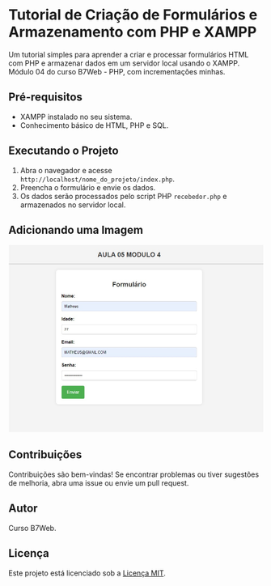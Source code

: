 # Tutorial de Criação de Formulários e Armazenamento com PHP e XAMPP

Um tutorial simples para aprender a criar e processar formulários HTML com PHP e armazenar dados em um servidor local usando o XAMPP. Módulo 04 do curso B7Web - PHP, com incrementações minhas.

## Pré-requisitos

- XAMPP instalado no seu sistema.
- Conhecimento básico de HTML, PHP e SQL.

## Executando o Projeto

1. Abra o navegador e acesse `http://localhost/nome_do_projeto/index.php`.
2. Preencha o formulário e envie os dados.
3. Os dados serão processados pelo script PHP `recebedor.php` e armazenados no servidor local.

## Adicionando uma Imagem

<img src="formulario.jpg" alt="Descrição da imagem">

## Contribuições

Contribuições são bem-vindas! Se encontrar problemas ou tiver sugestões de melhoria, abra uma issue ou envie um pull request.

## Autor

Curso B7Web.

## Licença

Este projeto está licenciado sob a [Licença MIT](https://opensource.org/licenses/MIT).
